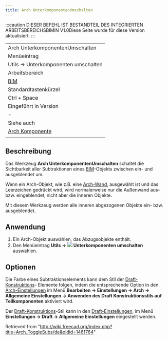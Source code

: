```yaml
---
title: Arch UnterkomponentenUmschalten
---
```

:::caution
DIESER BEFEHL IST BESTANDTEIL DES INTEGRIERTEN ARBEITSBEREICHSBIMIN V1.0Diese Seite wurde für diese Version aktualisiert.
:::

|  |
| --- |
| Arch UnterkomponentenUmschalten |
| Menüeintrag |
| Utils → Unterkomponenten umschalten |
| Arbeitsbereich |
| [BIM](/BIM_Workbench/de "BIM Workbench/de") |
| Standardtastenkürzel |
| Ctrl + Space |
| Eingeführt in Version |
| - |
| Siehe auch |
| [Arch Komponente](/Arch_Component/de "Arch Component/de") |
|  |

## Beschreibung

Das Werkzeug **Arch UnterkomponentenUmschalten** schaltet die Sichtbarkeit aller Subtraktionen eines [BIM](/BIM_Workbench/de "BIM Workbench/de")-Objekts zwischen ein- und ausgeblendet um.

Wenn ein Arch-Objekt, wie z.B. eine [Arch-Wand](/Arch_Wall/de "Arch Wall/de"), ausgewählt ist und das Leerzeichen gedrückt wird, wird normalerweise nur die Außenwand aus- bzw. eingeblendet, nicht aber die inneren Objekte.

Mit diesem Werkzeug werden alle inneren abgezogenen Objekte ein- bzw. ausgeblendet.

## Anwendung

1. Ein Arch-Objekt auswählen, das Abzugsobjekte enthält.
2. Den Menüeintrag **Utils → ![](/images/Arch_ToggleSubs.svg) Unterkomponenten umschalten** auswählen.

## Optionen

Die Farbe eines Subtraktionselements kann dem Stil der [Draft-Konstruktions](/Draft_ToggleConstructionMode/de "Draft ToggleConstructionMode/de")- Elemente folgen, indem die entsprechende Option in den [Arch-Einstellungen](/Arch_Preferences/de "Arch Preferences/de") im Menü **Bearbeiten → Einstellungen → Arch → Allgemeine Einstellungen → Anwenden des Draft Konstruktionsstils auf Teilkomponenten** aktiviert wird.

Der [Draft-Konstruktions](/Draft_ToggleConstructionMode/de "Draft ToggleConstructionMode/de")-Stil kann in den [Draft-Einstellungen](/Draft_Preferences/de "Draft Preferences/de"), im Menü **Einstellungen → Draft → Allgemeine Einstellungen** eingestellt werden.

Retrieved from "<http://wiki.freecad.org/index.php?title=Arch_ToggleSubs/de&oldid=1461764>"